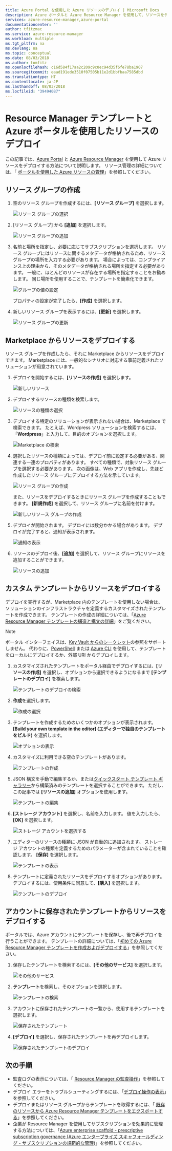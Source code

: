 ```yaml
---
title: Azure Portal を使用した Azure リソースのデプロイ | Microsoft Docs
description: Azure ポータルと Azure Resource Manager を使用して、リソースをデプロイします。
services: azure-resource-manager,azure-portal
documentationcenter: ''
author: tfitzmac
ms.service: azure-resource-manager
ms.workload: multiple
ms.tgt_pltfrm: na
ms.devlang: na
ms.topic: conceptual
ms.date: 08/03/2018
ms.author: tomfitz
ms.openlocfilehash: c16d584f17aa2c209c9c0ec94d35f6fe78ba1907
ms.sourcegitcommit: eaad191ede3510f07505b11e2d1bbfbaa7585dbd
ms.translationtype: HT
ms.contentlocale: ja-JP
ms.lasthandoff: 08/03/2018
ms.locfileid: "39494087"
---
```

# <a name="deploy-resources-with-resource-manager-templates-and-azure-portal"></a>Resource Manager テンプレートと Azure ポータルを使用したリソースのデプロイ

この記事では、[Azure Portal](https://portal.azure.com) と [Azure Resource Manager](resource-group-overview.md) を使用して Azure リソースをデプロイする方法について説明します。 リソース管理の詳細については、「 [ポータルを使用した Azure リソースの管理](resource-group-portal.md)」を参照してください。

## <a name="create-resource-group"></a>リソース グループの作成

1. 空のリソース グループを作成するには、**[リソース グループ]** を選択します。

   ![リソース グループの選択](./media/resource-group-template-deploy-portal/select-resource-groups.png)

1. [リソース グループ] から **[追加]** を選択します。

   ![リソース グループの追加](./media/resource-group-template-deploy-portal/add-resource-group.png)

1. 名前と場所を指定し、必要に応じてサブスクリプションを選択します。 リソース グループにはリソースに関するメタデータが格納されるため、リソース グループの場所を入力する必要があります。 場合によっては、コンプライアンス上の理由から、そのメタデータが格納される場所を指定する必要があります。 一般に、ほとんどのリソースが存在する場所を指定することをお勧めします。 同じ場所を使用することで、テンプレートを簡素化できます。

   ![グループの値の設定](./media/resource-group-template-deploy-portal/set-group-properties.png)

   プロパティの設定が完了したら、**[作成]** を選択します。

1. 新しいリソース グループを表示するには、**[更新]** を選択します。

   ![リソース グループの更新](./media/resource-group-template-deploy-portal/refresh-resource-groups.png)

## <a name="deploy-resources-from-marketplace"></a>Marketplace からリソースをデプロイする

リソース グループを作成したら、それに Marketplace からリソースをデプロイできます。 Marketplace には、一般的なシナリオに対応する事前定義されたソリューションが用意されています。

1. デプロイを開始するには、**[リソースの作成]** を選択します。

   ![新しいリソース](./media/resource-group-template-deploy-portal/new-resources.png)

1. デプロイするリソースの種類を検索します。

   ![リソースの種類の選択](./media/resource-group-template-deploy-portal/select-resource-type.png)

1. デプロイする特定のソリューションが表示されない場合は、Marketplace で検索できます。 たとえば、Wordpress ソリューションを検索するには、「**Wordpress**」と入力して、目的のオプションを選択します。

   ![Marketplace の検索](./media/resource-group-template-deploy-portal/search-resource.png)

1. 選択したリソースの種類によっては、デプロイ前に設定する必要がある、関連する一連のプロパティがあります。 すべての種類で、対象リソース グループを選択する必要があります。 次の画像は、Web アプリを作成し、先ほど作成したリソース グループにデプロイする方法を示しています。

   ![リソース グループの作成](./media/resource-group-template-deploy-portal/select-existing-group.png)

   また、リソースをデプロイするときにリソース グループを作成することもできます。 **[新規作成]** を選択して、リソース グループに名前を付けます。

   ![新しいリソース グループの作成](./media/resource-group-template-deploy-portal/select-new-group.png)

1. デプロイが開始されます。 デプロイには数分かかる場合があります。 デプロイが完了すると、通知が表示されます。

   ![通知の表示](./media/resource-group-template-deploy-portal/view-notification.png)

1. リソースのデプロイ後、**[追加]** を選択して、リソース グループにリソースを追加することができます。

   ![リソースの追加](./media/resource-group-template-deploy-portal/add-resource.png)

## <a name="deploy-resources-from-custom-template"></a>カスタム テンプレートからリソースをデプロイする

デプロイを実行するが、Marketplace 内のテンプレートを使用しない場合は、ソリューションのインフラストラクチャを定義するカスタマイズされたテンプレートを作成できます。 テンプレートの作成の詳細については、「[Azure Resource Manager テンプレートの構造と構文の詳細](resource-group-authoring-templates.md)」をご覧ください。

> [!NOTE]
> ポータル インターフェイスは、[Key Vault からのシークレット](resource-manager-keyvault-parameter.md)の参照をサポートしません。 代わりに、[PowerShell](resource-group-template-deploy.md) または [Azure CLI](resource-group-template-deploy-cli.md) を使用して、テンプレートをローカルにデプロイするか、外部 URI からデプロイします。

1. カスタマイズされたテンプレートをポータル経由でデプロイするには、**[リソースの作成]** を選択し、オプションから選択できるようになるまで **[テンプレートのデプロイ]** を検索します。

   ![テンプレートのデプロイの検索](./media/resource-group-template-deploy-portal/search-template.png)

1. **作成**を選択します。

   ![作成の選択](./media/resource-group-template-deploy-portal/show-template-option.png)

1. テンプレートを作成するためのいくつかのオプションが表示されます。 **[Build your own template in the editor] \(エディターで独自のテンプレートをビルド\)** を選択します。

   ![オプションの表示](./media/resource-group-template-deploy-portal/see-options.png)

1. カスタマイズに利用できる空のテンプレートがあります。

   ![テンプレートの作成](./media/resource-group-template-deploy-portal/blank-template.png)

1. JSON 構文を手動で編集するか、または[クイックスタート テンプレート ギャラリー](https://azure.microsoft.com/resources/templates/)から構築済みのテンプレートを選択することができます。 ただし、この記事では **[リソースの追加]** オプションを使用します。

   ![テンプレートの編集](./media/resource-group-template-deploy-portal/select-add-resource.png)

1. **[ストレージ アカウント]** を選択し、名前を入力します。 値を入力したら、**[OK]** を選択します。

   ![ストレージ アカウントを選択する](./media/resource-group-template-deploy-portal/add-storage-account.png)

1. エディターのリソースの種類に JSON が自動的に追加されます。 ストレージ アカウントの種類を定義するためのパラメーターが含まれていることを確認します。 **[保存]** を選択します。

   ![テンプレートの表示](./media/resource-group-template-deploy-portal/show-json.png)

1. テンプレートに定義されたリソースをデプロイするオプションがあります。 デプロイするには、使用条件に同意して、**[購入]** を選択します。

   ![テンプレートのデプロイ](./media/resource-group-template-deploy-portal/provide-custom-template-values.png)

## <a name="deploy-resources-from-a-template-saved-to-your-account"></a>アカウントに保存されたテンプレートからリソースをデプロイする

ポータルでは、Azure アカウントにテンプレートを保存し、後で再デプロイを行うことができます。 テンプレートの詳細については、「[初めての Azure Resource Manager テンプレートを作成およびデプロイする](resource-manager-create-first-template.md)」を参照してください。

1. 保存したテンプレートを検索するには、**[その他のサービス]** を選択します。

   ![その他のサービス](./media/resource-group-template-deploy-portal/more-services.png)

1. **テンプレート**を検索し、そのオプションを選択します。

   ![テンプレートの検索](./media/resource-group-template-deploy-portal/find-templates.png)

1. アカウントに保存されたテンプレートの一覧から、使用するテンプレートを選択します。

   ![保存されたテンプレート](./media/resource-group-template-deploy-portal/saved-templates.png)

1. **[デプロイ]** を選択し、保存されたテンプレートを再デプロイします。

   ![保存されたテンプレートのデプロイ](./media/resource-group-template-deploy-portal/deploy-saved-template.png)

## <a name="next-steps"></a>次の手順
* 監査ログの表示については、「 [Resource Manager の監査操作](resource-group-audit.md)」を参照してください。
* デプロイ エラーをトラブルシューティングするには、「[デプロイ操作の表示](resource-manager-deployment-operations.md)」を参照してください。
* デプロイまたはリソース グループからテンプレートを取得するには、「 [既存のリソースから Azure Resource Manager テンプレートをエクスポートする](resource-manager-export-template.md)」を参照してください。
* 企業が Resource Manager を使用してサブスクリプションを効果的に管理する方法については、「[Azure enterprise scaffold - prescriptive subscription governance (Azure エンタープライズ スキャフォールディング - サブスクリプションの規範的な管理)](/azure/architecture/cloud-adoption-guide/subscription-governance)」を参照してください。
